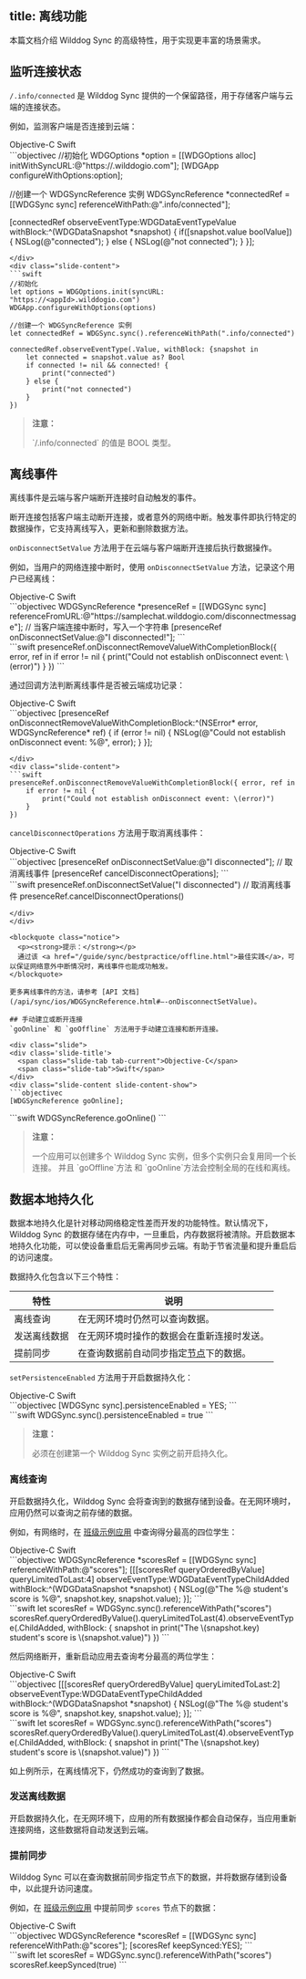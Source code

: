 
title:  离线功能
---
本篇文档介绍 Wilddog Sync 的高级特性，用于实现更丰富的场景需求。

## 监听连接状态

`/.info/connected` 是 Wilddog Sync 提供的一个保留路径，用于存储客户端与云端的连接状态。

例如，监测客户端是否连接到云端：
<div class="slide">
<div class='slide-title'>
  <span class="slide-tab tab-current">Objective-C</span>
  <span class="slide-tab">Swift</span>
</div>
<div class="slide-content slide-content-show">
```objectivec
//初始化 
WDGOptions *option = [[WDGOptions alloc] initWithSyncURL:@"https://<appId>.wilddogio.com"];
[WDGApp configureWithOptions:option];

//创建一个 WDGSyncReference 实例
WDGSyncReference *connectedRef = [[WDGSync sync] referenceWithPath:@".info/connected"];

[connectedRef observeEventType:WDGDataEventTypeValue withBlock:^(WDGDataSnapshot *snapshot) {
    if([snapshot.value boolValue]) {
        NSLog(@"connected");
    } else {
        NSLog(@"not connected");
    }
}];
```
</div>
<div class="slide-content">
```swift
//初始化 
let options = WDGOptions.init(syncURL: "https://<appId>.wilddogio.com")
WDGApp.configureWithOptions(options)

//创建一个 WDGSyncReference 实例
let connectedRef = WDGSync.sync().referenceWithPath(".info/connected")

connectedRef.observeEventType(.Value, withBlock: {snapshot in
    let connected = snapshot.value as? Bool
    if connected != nil && connected! {
        print("connected")
    } else {
        print("not connected")
    }
})
```
</div>
</div>

<blockquote class="warning">
  <p><strong>注意：</strong></p>
  `/.info/connected` 的值是 BOOL 类型。
</blockquote>

## 离线事件

离线事件是云端与客户端断开连接时自动触发的事件。

断开连接包括客户端主动断开连接，或者意外的网络中断。触发事件即执行特定的数据操作，它支持离线写入，更新和删除数据方法。

`onDisconnectSetValue` 方法用于在云端与客户端断开连接后执行数据操作。

例如，当用户的网络连接中断时，使用 `onDisconnectSetValue` 方法，记录这个用户已经离线：

<div class="slide">
<div class='slide-title'>
  <span class="slide-tab tab-current">Objective-C</span>
  <span class="slide-tab">Swift</span>
</div>
<div class="slide-content slide-content-show">
```objectivec
WDGSyncReference *presenceRef = [[WDGSync sync] referenceFromURL:@"https://samplechat.wilddogio.com/disconnectmessage"];
// 当客户端连接中断时，写入一个字符串
[presenceRef onDisconnectSetValue:@"I disconnected!"];
```
</div>
<div class="slide-content">
```swift
presenceRef.onDisconnectRemoveValueWithCompletionBlock({ error, ref in
    if error != nil {
        print("Could not establish onDisconnect event: \(error)")
    }
})
```
</div>
</div>

通过回调方法判断离线事件是否被云端成功记录：

<div class="slide">
<div class='slide-title'>
  <span class="slide-tab tab-current">Objective-C</span>
  <span class="slide-tab">Swift</span>
</div>
<div class="slide-content slide-content-show">
```objectivec
[presenceRef onDisconnectRemoveValueWithCompletionBlock:^(NSError* error, WDGSyncReference* ref) {
    if (error != nil) {
        NSLog(@"Could not establish onDisconnect event: %@", error);
    }
}];

```
</div>
<div class="slide-content">
```swift
presenceRef.onDisconnectRemoveValueWithCompletionBlock({ error, ref in
    if error != nil {
        print("Could not establish onDisconnect event: \(error)")
    }
})
```
</div>
</div>

`cancelDisconnectOperations` 方法用于取消离线事件：

<div class="slide">
<div class='slide-title'>
  <span class="slide-tab tab-current">Objective-C</span>
  <span class="slide-tab">Swift</span>
</div>
<div class="slide-content slide-content-show">
```objectivec
[presenceRef onDisconnectSetValue:@"I disconnected"];
// 取消离线事件
[presenceRef cancelDisconnectOperations];
```
</div>
<div class="slide-content">
```swift
presenceRef.onDisconnectSetValue("I disconnected")
// 取消离线事件
presenceRef.cancelDisconnectOperations()

```
</div>
</div>

<blockquote class="notice">
  <p><strong>提示：</strong></p>
  通过该 <a href="/guide/sync/bestpractice/offline.html">最佳实践</a>，可以保证网络意外中断情况时，离线事件也能成功触发。
</blockquote>

更多离线事件的方法，请参考 [API 文档](/api/sync/ios/WDGSyncReference.html#–-onDisconnectSetValue)。

## 手动建立或断开连接
`goOnline` 和 `goOffline` 方法用于手动建立连接和断开连接。

<div class="slide">
<div class='slide-title'>
  <span class="slide-tab tab-current">Objective-C</span>
  <span class="slide-tab">Swift</span>
</div>
<div class="slide-content slide-content-show">
```objectivec
[WDGSyncReference goOnline];
```
</div>
<div class="slide-content">
```swift
WDGSyncReference.goOnline()
```
</div>
</div>
 
<blockquote class="warning">
  <p><strong>注意：</strong></p>
  一个应用可以创建多个 Wilddog  Sync 实例，但多个实例只会复用同一个长连接。 并且 `goOffline`方法 和 `goOnline`方法会控制全局的在线和离线。 
</blockquote>


## 数据本地持久化

数据本地持久化是针对移动网络稳定性差而开发的功能特性。默认情况下，Wilddog Sync 的数据存储在内存中，一旦重启，内存数据将被清除。开启数据本地持久化功能，可以使设备重启后无需再同步云端。有助于节省流量和提升重启后的访问速度。

数据持久化包含以下三个特性：

| 特性     | 说明                                       |
| ------ | ---------------------------------------- |
| 离线查询   | 在无网环境时仍然可以查询数据。                          |
| 发送离线数据 | 在无网环境时操作的数据会在重新连接时发送。                    |
| 提前同步   | 在查询数据前自动同步指定[节点](/guide/reference/term.html#节点)下的数据。 |



`setPersistenceEnabled` 方法用于开启数据持久化：

<div class="slide">
<div class='slide-title'>
  <span class="slide-tab tab-current">Objective-C</span>
  <span class="slide-tab">Swift</span>
</div>
<div class="slide-content slide-content-show">
```objectivec
[WDGSync sync].persistenceEnabled = YES;
```
</div>
<div class="slide-content">
```swift
WDGSync.sync().persistenceEnabled = true
```
</div>
</div>

<blockquote class="warning">
  <p><strong>注意：</strong></p>
  必须在创建第一个 Wilddog Sync 实例之前开启持久化。 
</blockquote>



### 离线查询

开启数据持久化，Wilddog Sync 会将查询到的数据存储到设备。在无网环境时，应用仍然可以查询之前存储的数据。

例如，有网络时，在 [班级示例应用](https://class-demo.wilddogio.com/) 中查询得分最高的四位学生：

<div class="slide">
<div class='slide-title'>
  <span class="slide-tab tab-current">Objective-C</span>
  <span class="slide-tab">Swift</span>
</div>
<div class="slide-content slide-content-show">
```objectivec
WDGSyncReference *scoresRef = [[WDGSync sync] referenceWithPath:@"scores"];
[[[scoresRef queryOrderedByValue] queryLimitedToLast:4]
    observeEventType:WDGDataEventTypeChildAdded withBlock:^(WDGDataSnapshot *snapshot) {
    NSLog(@"The %@ student's score is %@", snapshot.key, snapshot.value);
}];
```
</div>
<div class="slide-content">
```swift
let scoresRef = WDGSync.sync().referenceWithPath("scores")
scoresRef.queryOrderedByValue().queryLimitedToLast(4).observeEventType(.ChildAdded, withBlock: { snapshot in
    print("The \(snapshot.key) student's score is \(snapshot.value)")
})
```
</div>
</div>

然后网络断开，重新启动应用去查询考分最高的两位学生：

<div class="slide">
<div class='slide-title'>
  <span class="slide-tab tab-current">Objective-C</span>
  <span class="slide-tab">Swift</span>
</div>
<div class="slide-content slide-content-show">
```objectivec
[[[scoresRef queryOrderedByValue] queryLimitedToLast:2]
    observeEventType:WDGDataEventTypeChildAdded withBlock:^(WDGDataSnapshot *snapshot) {
    NSLog(@"The %@ student's score is %@", snapshot.key, snapshot.value);
}];
```
</div>
<div class="slide-content">
```swift
let scoresRef = WDGSync.sync().referenceWithPath("scores")
scoresRef.queryOrderedByValue().queryLimitedToLast(4).observeEventType(.ChildAdded, withBlock: { snapshot in
    print("The \(snapshot.key) student's score is \(snapshot.value)")
})
```
</div>
</div>

如上例所示，在离线情况下，仍然成功的查询到了数据。



### 发送离线数据

开启数据持久化，在无网环境下，应用的所有数据操作都会自动保存，当应用重新连接网络，这些数据将自动发送到云端。

### 提前同步

Wilddog Sync 可以在查询数据前同步指定节点下的数据，并将数据存储到设备中，以此提升访问速度。

例如，在 [班级示例应用](https://class-demo.wilddogio.com/scores) 中提前同步 `scores` 节点下的数据：

<div class="slide">
<div class='slide-title'>
  <span class="slide-tab tab-current">Objective-C</span>
  <span class="slide-tab">Swift</span>
</div>
<div class="slide-content slide-content-show">
```objectivec
WDGSyncReference *scoresRef = [[WDGSync sync] referenceWithPath:@"scores"];
[scoresRef keepSynced:YES];
```
</div>
<div class="slide-content">
```swift
let scoresRef = WDGSync.sync().referenceWithPath("scores")
scoresRef.keepSynced(true)
```
</div>
</div>


